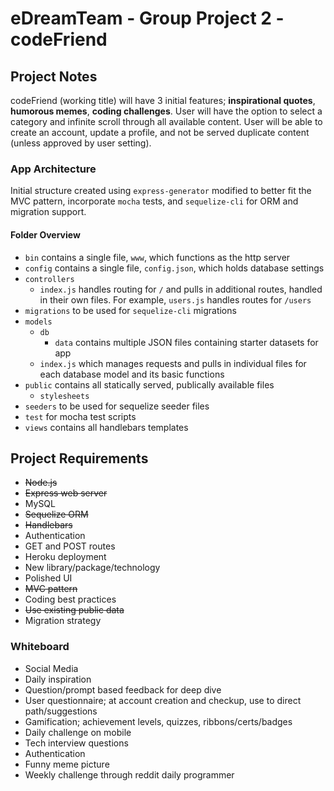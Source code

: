# eDreamTeam - Group Project 2 - codeFriend
## Project Notes
codeFriend (working title) will have 3 initial features; **inspirational quotes**, **humorous memes**, **coding challenges**. User will have the option to select a category and infinite scroll through all available content. User will be able to create an account, update a profile, and not be served duplicate content (unless approved by user setting).

### App Architecture
Initial structure created using `express-generator` modified to better fit the MVC pattern, incorporate `mocha` tests, and `sequelize-cli` for ORM and migration support. 

#### Folder Overview
* `bin` contains a single file, `www`, which functions as the http server
* `config` contains a single file, `config.json`, which holds database settings
* `controllers`
  * `index.js` handles routing for `/` and pulls in additional routes, handled in their own files. For example, `users.js` handles routes for `/users`
* `migrations` to be used for `sequelize-cli` migrations
* `models`
  * `db`
    * `data` contains multiple JSON files containing starter datasets for app
  * `index.js` which manages requests and pulls in individual files for each database model and its basic functions
* `public` contains all statically served, publically available files
  * `stylesheets`
* `seeders` to be used for sequelize seeder files
* `test` for mocha test scripts
* `views` contains all handlebars templates

## Project Requirements
* ~~Node.js~~
* ~~Express web server~~
* MySQL
* ~~Sequelize ORM~~
* ~~Handlebars~~
* Authentication
* GET and POST routes
* Heroku deployment
* New library/package/technology
* Polished UI
* ~~MVC pattern~~
* Coding best practices
* ~~Use existing public data~~
* Migration strategy

### Whiteboard
* Social Media
* Daily inspiration
* Question/prompt based feedback for deep dive
* User questionnaire; at account creation and checkup, use to direct path/suggestions
* Gamification; achievement levels, quizzes, ribbons/certs/badges
* Daily challenge on mobile
* Tech interview questions
* Authentication
* Funny meme picture
* Weekly challenge through reddit daily programmer